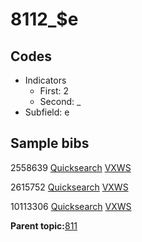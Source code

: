 # 8112\_$e

## Codes

-   Indicators
    -   First: 2
    -   Second: \_
-   Subfield: e

## Sample bibs

2558639 [Quicksearch](https://search.library.yale.edu/catalog/2558639) [VXWS](http://prodorbis.library.yale.edu:7014/vxws/GetHoldingsService?bibId=2558639)

2615752 [Quicksearch](https://search.library.yale.edu/catalog/2615752) [VXWS](http://prodorbis.library.yale.edu:7014/vxws/GetHoldingsService?bibId=2615752)

10113306 [Quicksearch](https://search.library.yale.edu/catalog/10113306) [VXWS](http://prodorbis.library.yale.edu:7014/vxws/GetHoldingsService?bibId=10113306)

**Parent topic:**[811](../../tags/811/811.md)

